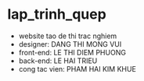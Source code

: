 # lap_trinh_quep
- website tao de thi trac nghiem
- designer: DANG THI MONG VUI
- front-end: LE THI DIEM PHUONG
- back-end: LE HAI TRIEU
- cong tac vien: PHAM HAI KIM KHUE
